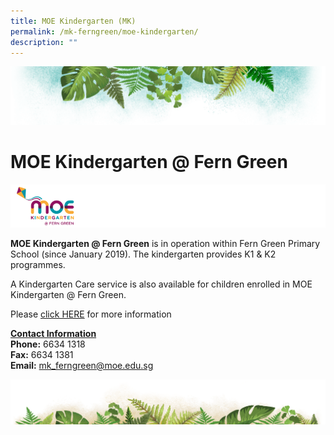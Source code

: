 ```yaml
---
title: MOE Kindergarten (MK)
permalink: /mk-ferngreen/moe-kindergarten/
description: ""
---
```


![](/images/Banner.png)

# MOE Kindergarten @ Fern Green

![](/images/MK@Fern%20Green/MOE%20Kindergarten.png)


<b>MOE Kindergarten @ Fern Green</b> is in operation within Fern Green Primary School (since January 2019). The kindergarten provides K1 & K2 programmes.  

A Kindergarten Care service is also available for children enrolled in MOE Kindergarten @ Fern Green.

Please [click HERE](https://www.moe.gov.sg/preschool/moe-kindergarten) for more information

<u><b>Contact Information</b></u>  
<b>Phone:</b> 6634 1318                                                                         
<b>Fax:</b> 6634 1381  
<b>Email:</b> mk_ferngreen@moe.edu.sg


![](/images/bg-bottom.png)